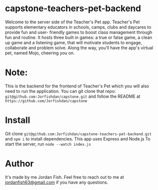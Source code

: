 # capstone-teachers-pet-backend

Welcome to the server side of the Teacher's Pet app. Teacher's Pet supports elementary educators in schools, camps, clubs and daycares to provide fun and user- friendly games to boost class management through fun and routine. It hosts three built in games: a true or false game, a clean up game and a listening game, that will motivate students to engage, collaborate and problem solve. Along the way, you'll have the app's virtual pet, named Mojo, cheering you on.

# Note: 
This is the backend for the frontend of Teacher's Pet which you will also need to run the application. You can git clone that repo: `git@github.com:Jorfishdan/capstone.git` and follow the README at `https://github.com/Jorfishdan/capstone`

# Install
Git clone `git@github.com:Jorfishdan/capstone-teachers-pet-backend.git` and `npm i` to install dependencies. This app uses Express and Node.js
To start the server, run `node --watch index.js`

# Author 
It's made by me Jordan Fish. Feel free to reach out to me at jordanfish63@gmail.com if you have any questions.
